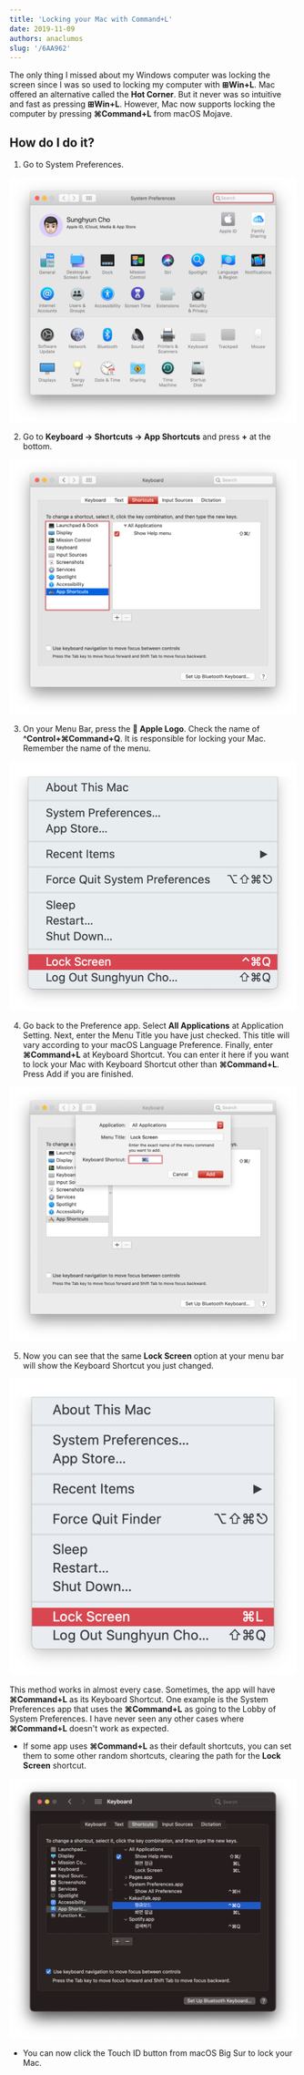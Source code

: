 ```yaml
---
title: 'Locking your Mac with Command+L'
date: 2019-11-09
authors: anaclumos
slug: '/6AA962'
---
```


The only thing I missed about my Windows computer was locking the screen since I was so used to locking my computer with **⊞Win+L**. Mac offered an alternative called the **Hot Corner**. But it never was so intuitive and fast as pressing **⊞Win+L**. However, Mac now supports locking the computer by pressing **⌘Command+L** from macOS Mojave.

## How do I do it?

1. Go to System Preferences.

![Go to System Preferences.](../assets/F85C1B.png)

2. Go to **Keyboard → Shortcuts → App Shortcuts** and press **+** at the bottom.

![Keyboard → Shortcuts → App Shortcuts](../assets/348DC5.png)

3. On your Menu Bar, press the ** Apple Logo**. Check the name of **^Control+⌘Command+Q**. It is responsible for locking your Mac. Remember the name of the menu.

![Menu Bar](../assets/2AC5DC.png)

4. Go back to the Preference app. Select **All Applications** at Application Setting. Next, enter the Menu Title you have just checked. This title will vary according to your macOS Language Preference. Finally, enter **⌘Command+L** at Keyboard Shortcut. You can enter it here if you want to lock your Mac with Keyboard Shortcut other than **⌘Command+L**. Press Add if you are finished.

![All Applications](../assets/833630.png)

5. Now you can see that the same **Lock Screen** option at your menu bar will show the Keyboard Shortcut you just changed.

![Menu Bar After](../assets/CB65CE.png)

This method works in almost every case. Sometimes, the app will have **⌘Command+L** as its Keyboard Shortcut. One example is the System Preferences app that uses the **⌘Command+L** as going to the Lobby of System Preferences. I have never seen any other cases where **⌘Command+L** doesn't work as expected.

- If some app uses **⌘Command+L** as their default shortcuts, you can set them to some other random shortcuts, clearing the path for the **Lock Screen** shortcut.

![Shortcuts Setting](../assets/888669.png)

- You can now click the Touch ID button from macOS Big Sur to lock your Mac.
